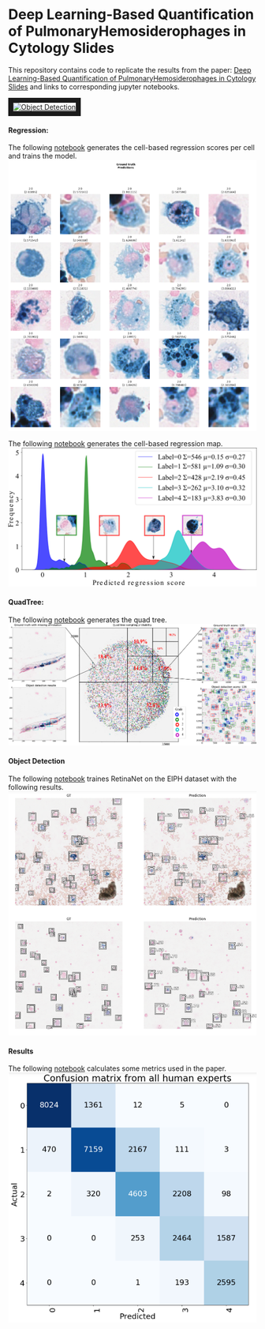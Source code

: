 # Deep Learning-Based Quantification of PulmonaryHemosiderophages in Cytology Slides


This repository contains code to replicate the results from the paper:
[Deep Learning-Based Quantification of PulmonaryHemosiderophages in Cytology Slides](https://arxiv.org/abs/1908.04767) and links to corresponding jupyter notebooks. 


<a href="http://www.youtube.com/watch?feature=player_embedded&v=6azMAYpsyRw
" target="_blank"><img src="http://img.youtube.com/vi/6azMAYpsyRw/0.jpg" 
alt="Object Detection" width="240" height="180" border="10" /></a>


#### Regression:

The following [notebook](Regression/baseline.ipynb) generates the cell-based regression scores per cell and trains the model. 
![alt text](ReadmeImages/RegressionCellScores.png "Cell based regression results.")




The following [notebook](Regression/baseline.ipynb) generates the cell-based regression map. 
![alt text](ReadmeImages/Density2.png "Cell based regression results.")



#### QuadTree:

The following [notebook](QuadTree/QTree.ipynb) generates the quad tree. 
![alt text](ReadmeImages/ObjectDetectionWithQuadTree.png "Quad tree with object detection results.")


#### Object Detection

The following [notebook](Detection/baseline-level0.ipynb) traines RetinaNet on the EIPH dataset with the following results. 
![alt text](ReadmeImages/Cells1.png "Quad tree with object detection results.")


#### Results 

The following [notebook](Statistics/ClassificationResults.ipynb) calculates some metrics used in the paper. 
![alt text](ReadmeImages/ConfusionMatrix.png "Confusion Matrix")

